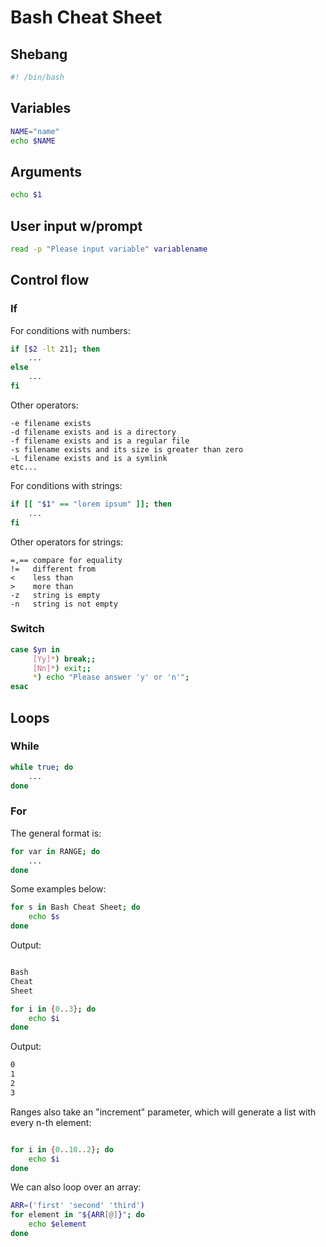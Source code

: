 # Bash Cheat Sheet

## Shebang

```bash
#! /bin/bash
```
## Variables

```bash
NAME="name"
echo $NAME
```

## Arguments

```bash
echo $1
```

## User input w/prompt

```bash
read -p "Please input variable" variablename
```

## Control flow

### If

For conditions with numbers:

```bash
if [$2 -lt 21]; then
	...
else
	...
fi 
```

Other operators:

```
-e filename exists
-d filename exists and is a directory
-f filename exists and is a regular file
-s filename exists and its size is greater than zero
-L filename exists and is a symlink
etc...
```

For conditions with strings:

```bash
if [[ "$1" == "lorem ipsum" ]]; then
	...
fi
```

Other operators for strings:

```
=,== compare for equality
!=   different from
<    less than
>    more than
-z   string is empty
-n   string is not empty
```

### Switch

```bash
case $yn in
	 [Yy]*) break;;
	 [Nn]*) exit;;
	 *) echo "Please answer 'y' or 'n'";
esac
```

## Loops

### While

```bash
while true; do
	...
done
```

### For

The general format is:

```bash
for var in RANGE; do
	...
done
```

Some examples below:

```bash
for s in Bash Cheat Sheet; do
	echo $s
done
```

Output:
```bash

Bash
Cheat
Sheet
```

```bash
for i in {0..3}; do
	echo $i
done
```

Output:

```bash
0
1
2
3
```

Ranges also take an "increment" parameter, which will generate a list with every n-th element:

```bash

for i in {0..10..2}; do
	echo $i
done
```

We can also loop over an array:


```bash
ARR=('first' 'second' 'third')
for element in "${ARR[@]}"; do
	echo $element
done
```


